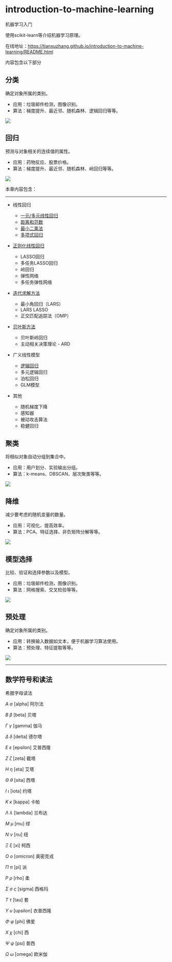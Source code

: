 # introduction-to-machine-learning

机器学习入门

使用scikit-learn等介绍机器学习原理。

在线地址：https://tianxuzhang.github.io/introduction-to-machine-learning/README.html

内容包含以下部分

## 分类

确定对象所属的类别。

* 应用：垃圾邮件检测，图像识别。
* 算法：梯度提升、最近邻、随机森林、逻辑回归等等。

![](./images/ml-task/sphx_glr_plot_classifier_comparison_001_carousel.png)


## 回归

预测与对象相关的连续值的属性。

* 应用：药物反应、股票价格。
* 算法：梯度提升、最近邻、随机森林、岭回归等等。

![](./images/ml-task/sphx_glr_plot_adaboost_regression_thumb.png)

本章内容包含：

--------

* 线性回归
    * [一元/多元线性回归](https://tianxuzhang.github.io/introduction-to-machine-learning/docs/回归/线性回归.html)
    * [距离和范数](https://tianxuzhang.github.io/introduction-to-machine-learning/docs/回归/距离和范数.html)
    * [最小二乘法](https://tianxuzhang.github.io/introduction-to-machine-learning/docs/回归/最小二乘法.html)
    * [多项式回归](https://tianxuzhang.github.io/introduction-to-machine-learning/docs/回归/多项式回归.html)

* [正则化线性回归](https://tianxuzhang.github.io/introduction-to-machine-learning/docs/回归/正则化线性回归.html)
    * LASSO回归
    * 多任务LASSO回归
    * 岭回归
    * 弹性网络
    * 多任务弹性网络
    
* [迭代求解方法](https://tianxuzhang.github.io/introduction-to-machine-learning/docs/回归/迭代求解方法.html)
    * 最小角回归（LARS）
    * LARS LASSO
    * 正交匹配追踪法（OMP）

* [贝叶斯方法](https://tianxuzhang.github.io/introduction-to-machine-learning/docs/回归/贝叶斯方法.html)
    * 贝叶斯岭回归
    * 主动相关决策理论 - ARD

* 广义线性模型
    * [逻辑回归](https://tianxuzhang.github.io/introduction-to-machine-learning/docs/回归/逻辑回归.html)
    * 多元逻辑回归
    * 泊松回归
    * GLM模型

* 其他
    * 随机梯度下降
    * 感知器
    * 被动攻击算法
    * 稳健回归

## 聚类

将相似对象自动分组到集合中。

* 应用：用户划分、实验输出分组。
* 算法：k-means、DBSCAN、层次聚类等等。

![](./images/ml-task/sphx_glr_plot_kmeans_digits_thumb.png)



## 降维

减少要考虑的随机变量的数量。

* 应用：可视化、提高效率。
* 算法：PCA、特征选择、非负矩阵分解等等。


![](./images/ml-task/sphx_glr_plot_pca_iris_thumb.png)



## 模型选择

比较、验证和选择参数以及模型。

* 应用：垃圾邮件检测，图像识别。
* 算法：网格搜索、交叉检验等等。

![](./images/ml-task/sphx_glr_plot_multi_metric_evaluation_thumb.png)



## 预处理

确定对象所属的类别。

* 应用：转换输入数据如文本，便于机器学习算法使用。
* 算法：预处理、特征提取等等。

![](./images/ml-task/sphx_glr_plot_discretization_strategies_thumb.png)


------------
数学符号和读法
------------

希腊字母读法

$Α$ $α$ [alpha] 阿尔法

$Β$ $β$ [beta] 贝塔

$Γ$ $γ$ [gamma] 伽马

$Δ$ $δ$ [delta] 德尔塔

$Ε$ $ε$ [epsilon] 艾普西隆

$Ζ$ $ζ$ [zeta] 截塔

$Η$ $η$ [eta] 艾塔

$Θ$ $θ$ [sita] 西塔

$Ι$ $ι$ [iota] 约塔

$Κ$ $κ$ [kappa] 卡帕

$Λ$ $λ$ [lambda] 兰布达

$Μ$ $μ$ [mu] 缪

$Ν$ $ν$ [nu] 纽

$Ξ$ $ξ$ [xi] 柯西

$Ο$ $ο$ [omicron] 奥密克戎

$Π$ $π$ [pi] 派

$Ρ$ $ρ$ [rho] 柔

$Σ$ $σ$ $ς$ [sigma] 西格玛

$Τ$ $τ$ [tau] 套

$Y$ $υ$ [upsilon] 衣普西隆

$Φ$ $φ$ [phi] 佛爱

$Χ$ $χ$ [chi] 西

$Ψ$ $ψ$ [psi] 普西

$Ω$ $ω$ [omega] 欧米伽

